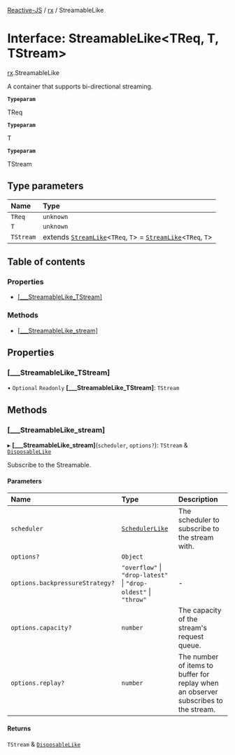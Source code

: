 [Reactive-JS](../README.md) / [rx](../modules/rx.md) / StreamableLike

# Interface: StreamableLike<TReq, T, TStream\>

[rx](../modules/rx.md).StreamableLike

A container that supports bi-directional streaming.

**`Typeparam`**

TReq

**`Typeparam`**

T

**`Typeparam`**

TStream

## Type parameters

| Name | Type |
| :------ | :------ |
| `TReq` | `unknown` |
| `T` | `unknown` |
| `TStream` | extends [`StreamLike`](rx.StreamLike.md)<`TReq`, `T`\> = [`StreamLike`](rx.StreamLike.md)<`TReq`, `T`\> |

## Table of contents

### Properties

- [[\_\_\_StreamableLike\_TStream]](rx.StreamableLike.md#[___streamablelike_tstream])

### Methods

- [[\_\_\_StreamableLike\_stream]](rx.StreamableLike.md#[___streamablelike_stream])

## Properties

### [\_\_\_StreamableLike\_TStream]

• `Optional` `Readonly` **[\_\_\_StreamableLike\_TStream]**: `TStream`

## Methods

### [\_\_\_StreamableLike\_stream]

▸ **[___StreamableLike_stream]**(`scheduler`, `options?`): `TStream` & [`DisposableLike`](util.DisposableLike.md)

Subscribe to the Streamable.

#### Parameters

| Name | Type | Description |
| :------ | :------ | :------ |
| `scheduler` | [`SchedulerLike`](util.SchedulerLike.md) | The scheduler to subscribe to the stream with. |
| `options?` | `Object` |  |
| `options.backpressureStrategy?` | ``"overflow"`` \| ``"drop-latest"`` \| ``"drop-oldest"`` \| ``"throw"`` | - |
| `options.capacity?` | `number` | The capacity of the stream's request queue. |
| `options.replay?` | `number` | The number of items to buffer for replay when an observer subscribes to the stream. |

#### Returns

`TStream` & [`DisposableLike`](util.DisposableLike.md)
